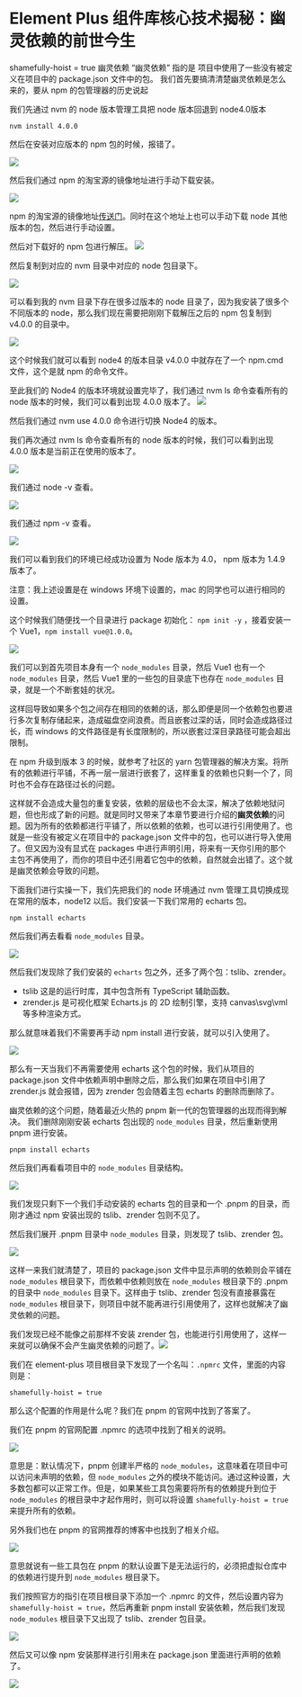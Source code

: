 # Element Plus 组件库核心技术揭秘：幽灵依赖的前世今生

shamefully-hoist = true 幽灵依赖
“幽灵依赖” 指的是 项目中使用了一些没有被定义在项目中的 package.json 文件中的包。
我们首先要搞清清楚幽灵依赖是怎么来的，要从 npm 的包管理器的历史说起

我们先通过 nvm 的 node 版本管理工具把 node 版本回退到 node4.0版本
```
nvm install 4.0.0
```
然后在安装对应版本的 npm 包的时候，报错了。

![](./images/npm-install-error.png)

然后我们通过 npm 的淘宝源的镜像地址进行手动下载安装。

 ![](./images/npm-taobao.png)

 npm 的淘宝源的镜像地址[传送门](https://registry.npmmirror.com/binary.html?path=node/npm/)。同时在这个地址上也可以手动下载 node 其他版本的包，然后进行手动设置。

然后对下载好的 npm 包进行解压。
 ![](./images/unzip.png)

然后复制到对应的 nvm 目录中对应的 node 包目录下。

 ![](./images/nvm-dir.png)

可以看到我的 nvm 目录下存在很多过版本的 node 目录了，因为我安装了很多个不同版本的 node，那么我们现在需要把刚刚下载解压之后的 npm 包复制到 v4.0.0 的目录中。

 ![](./images/npm-cmd.png)

这个时候我们就可以看到 node4 的版本目录 v4.0.0 中就存在了一个 npm.cmd 文件，这个是就 npm 的命令文件。

至此我们的 Node4 的版本环境就设置完毕了，我们通过 nvm ls 命令查看所有的 node 版本的时候，我们可以看到出现 4.0.0 版本了。
 ![](./images/nvm-ls.png)

然后我们通过 nvm use 4.0.0 命令进行切换 Node4 的版本。

我们再次通过 nvm ls 命令查看所有的 node 版本的时候，我们可以看到出现 4.0.0 版本是当前正在使用的版本了。

 ![](./images/nvm-dir2.png)

我们通过 node -v 查看。

 ![](./images/node-v.png)

我们通过 npm -v 查看。

 ![](./images/npm-v.png)

 我们可以看到我们的环境已经成功设置为 Node 版本为 4.0， npm 版本为 1.4.9 版本了。

注意：我上述设置是在 windows 环境下设置的，mac 的同学也可以进行相同的设置。

这个时候我们随便找一个目录进行 package 初始化： `npm init -y` ，接着安装一个 Vue1，`npm install vue@1.0.0`。

 ![](./images/node_modules.png)

我们可以到首先项目本身有一个 `node_modules` 目录，然后 Vue1 也有一个 `node_modules` 目录，然后 Vue1 里的一些包的目录底下也存在 `node_modules` 目录，就是一个不断套娃的状况。

这样回导致如果多个包之间存在相同的依赖的话，那么即便是同一个依赖包也要进行多次复制存储起来，造成磁盘空间浪费。而且嵌套过深的话，同时会造成路径过长，而 windows 的文件路径是有长度限制的，所以嵌套过深目录路径可能会超出限制。

在 npm 升级到版本 3 的时候，就参考了社区的 yarn 包管理器的解决方案。将所有的依赖进行平铺，不再一层一层进行嵌套了，这样重复的依赖也只剩一个了，同时也不会存在路径过长的问题。

这样就不会造成大量包的重复安装，依赖的层级也不会太深，解决了依赖地狱问题，但也形成了新的问题。就是同时又带来了本章节要进行介绍的**幽灵依赖**的问题。因为所有的依赖都进行平铺了，所以依赖的依赖，也可以进行引用使用了。也就是一些没有被定义在项目中的 package.json 文件中的包，也可以进行导入使用了。但又因为没有显式在 packages 中进行声明引用，将来有一天你引用的那个主包不再使用了，而你的项目中还引用着它包中的依赖，自然就会出错了。这个就是幽灵依赖会导致的问题。

下面我们进行实操一下，我们先把我们的 node 环境通过 nvm 管理工具切换成现在常用的版本，node12 以后。我们安装一下我们常用的 echarts 包。

```
npm install echarts
```

然后我们再去看看 `node_modules` 目录。

 ![](./images/echarts-node_modules.png)

然后我们发现除了我们安装的 `echarts` 包之外，还多了两个包：tslib、zrender。

- tslib 这是的运行时库，其中包含所有 TypeScript 辅助函数。 
- zrender.js 是可视化框架 Echarts.js 的 2D 绘制引擎，支持 canvas\svg\vml 等多种渲染方式。

那么就意味着我们不需要再手动 npm install 进行安装，就可以引入使用了。

![](./images/zrender.png)

那么有一天当我们不再需要使用 echarts 这个包的时候，我们从项目的 package.json 文件中依赖声明中删除之后，那么我们如果在项目中引用了 zrender.js 就会报错，因为 zrender 包会随着主包 echarts 的删除而删除了。

幽灵依赖的这个问题，随着最近火热的 pnpm 新一代的包管理器的出现而得到解决。
我们删除刚刚安装 echarts 包出现的 `node_modules` 目录，然后重新使用 pnpm 进行安装。

```
pnpm install echarts
```
然后我们再看看项目中的 `node_modules` 目录结构。

 ![](./images/pnpm-node_modules.png)

我们发现只剩下一个我们手动安装的 echarts 包的目录和一个 .pnpm 的目录，而刚才通过 npm 安装出现的 tslib、zrender 包则不见了。

然后我们展开 .pnpm 目录中 `node_modules` 目录，则发现了 tslib、zrender 包。

 ![](./images/pnpm.pnpm-node_modules.png)

这样一来我们就清楚了，项目的 package.json 文件中显示声明的依赖则会平铺在 `node_modules` 根目录下，而依赖中依赖则放在 `node_modules` 根目录下的 .pnpm 的目录中 `node_modules` 目录下。这样由于 tslib、zrender 包没有直接暴露在 `node_modules` 根目录下，则项目中就不能再进行引用使用了，这样也就解决了幽灵依赖的问题。

 我们发现已经不能像之前那样不安装 zrender 包，也能进行引用使用了，这样一来就可以确保不会产生幽灵依赖的问题了。![](./images/pnpm-zrender.png)

我们在 element-plus 项目根目录下发现了一个名叫：`.npmrc` 文件，里面的内容则是：

```
shamefully-hoist = true
```

那么这个配置的作用是什么呢？我们在 pnpm 的官网中找到了答案了。

 我们在 pnpm 的官网配置 .npmrc 的选项中找到了相关的说明。

![](./images/shamefully-hoist-npmrc.png)

意思是：默认情况下，pnpm 创建半严格的 `node_modules`，这意味着在项目中可以访问未声明的依赖，但 `node_modules` 之外的模块不能访问。通过这种设置，大多数包都可以正常工作。但是，如果某些工具包需要将所有的依赖提升到位于 `node_modules` 的根目录中才起作用时，则可以将设置 `shamefully-hoist = true` 来提升所有的依赖。

另外我们也在 pnpm 的官网推荐的博客中也找到了相关介绍。

![](./images/shamefully-hoist.png)

意思就说有一些工具包在 pnpm 的默认设置下是无法运行的，必须把虚拟仓库中的依赖进行提升到 `node_modules` 根目录下。

 我们按照官方的指引在项目根目录下添加一个 .npmrc 的文件，然后设置内容为 `shamefully-hoist = true`，然后再重新 pnpm install 安装依赖，然后我们发现  `node_modules` 根目录下又出现了 tslib、zrender 包目录。

![](./images/npmrc.png)

然后又可以像 npm 安装那样进行引用未在 package.json 里面进行声明的依赖了。

 ![](./images/renode.png)


